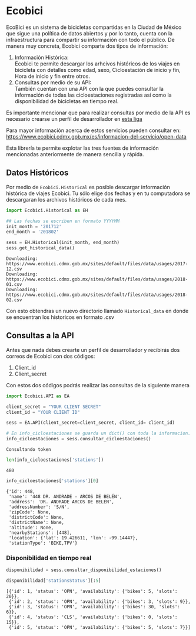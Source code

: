 
# Ecobici

EcoBici es un sistema de bicicletas compartidas en la Ciudad de México que sigue una política de datos abiertos y por lo tanto, cuenta con la infraestructura para compartir su información con todo el público.
De manera muy concreta, Ecobici comparte dos tipos de información:
1. Información Histórica:  
Ecobici te permite descargar los arhcivos históricos de los viajes en bicicleta con detalles como edad, sexo, Cicloestación de inicio y fin, Hora de inicio y fin entre otros.
2. Consultas por medio de su API:  
También cuentan con una API con la que puedes consultar la información de todas las cicloestaciones registradas así como la disponibilidad de bicicletas en tiempo real.  

Es importante mencionar que para realizar consultas por medio de la API es necesario crearse un perfil de desarrollador en [esta liga](https://www.ecobici.cdmx.gob.mx/es/informacion-del-servicio/open-data)

Para mayor información acerca de estos servicios pueden consultar en:  
https://www.ecobici.cdmx.gob.mx/es/informacion-del-servicio/open-data

Esta librería te permite explotar las tres fuentes de información mencionadas anteriormente de manera sencilla y rápida.

## Datos Históricos

Por medio de `Ecobici.Historical` es posible descargar información histórica de viajes Ecobici. Tu sólo elige dos fechas y en tu computadora se descargaran los archivos históricos de cada mes.


```python
import Ecobici.Historical as EH

## Las fechas se escriben en formato YYYYMM
init_month = '201712'
end_month = '201802'

sess = EH.Historical(init_month, end_month)
sess.get_historical_data()
```

    Downloading: 
    https://www.ecobici.cdmx.gob.mx/sites/default/files/data/usages/2017-12.csv
    Downloading: 
    https://www.ecobici.cdmx.gob.mx/sites/default/files/data/usages/2018-01.csv
    Downloading: 
    https://www.ecobici.cdmx.gob.mx/sites/default/files/data/usages/2018-02.csv
    

Con esto obtendras un nuevo directorio llamado `Historical_data` en donde se encuentran los historicos en formato .csv

## Consultas a la API

Antes que nada debes crearte un perfil de desarrollador y recibirás dos correos de Ecobici con dos códigos:
1. Client_id
2. Client_secret 

Con estos dos códigos podrás realizar las consultas de la siguiente manera


```python
import Ecobici.API as EA
```


```python
client_secret = "YOUR CLIENT SECRET"
client_id = "YOUR CLIENT ID"
```


```python
sess = EA.API(client_secret=client_secret, client_id= client_id)
```


```python
# En info_cicloestaciones se guarda un dict() con toda la informacion.
info_cicloestaciones = sess.consultar_cicloestaciones()
```

    Consultando token
    


```python
len(info_cicloestaciones['stations'])
```




    480




```python
info_cicloestaciones['stations'][0]
```




    {'id': 448,
     'name': '448 DR. ANDRADE - ARCOS DE BELÉN',
     'address': 'DR. ANDRADE ARCOS DE BELÉN',
     'addressNumber': 'S/N',
     'zipCode': None,
     'districtCode': None,
     'districtName': None,
     'altitude': None,
     'nearbyStations': [448],
     'location': {'lat': 19.426611, 'lon': -99.14447},
     'stationType': 'BIKE,TPV'}



### Disponibilidad en tiempo real


```python
disponibilidad = sess.consultar_disponibilidad_estaciones()
```


```python
disponibilidad['stationsStatus'][:5]
```




    [{'id': 1, 'status': 'OPN', 'availability': {'bikes': 5, 'slots': 20}},
     {'id': 2, 'status': 'OPN', 'availability': {'bikes': 3, 'slots': 9}},
     {'id': 3, 'status': 'OPN', 'availability': {'bikes': 30, 'slots': 6}},
     {'id': 4, 'status': 'CLS', 'availability': {'bikes': 0, 'slots': 15}},
     {'id': 5, 'status': 'OPN', 'availability': {'bikes': 5, 'slots': 7}}]


